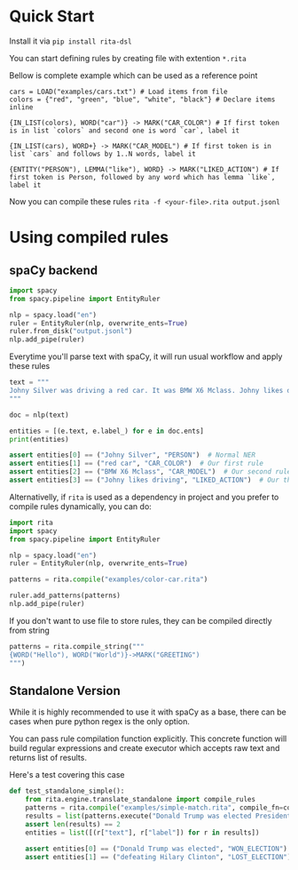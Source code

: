 # Quick Start
Install it via `pip install rita-dsl`

You can start defining rules by creating file with extention `*.rita`

Bellow is complete example which can be used as a reference point

```
cars = LOAD("examples/cars.txt") # Load items from file
colors = {"red", "green", "blue", "white", "black"} # Declare items inline

{IN_LIST(colors), WORD("car")} -> MARK("CAR_COLOR") # If first token is in list `colors` and second one is word `car`, label it

{IN_LIST(cars), WORD+} -> MARK("CAR_MODEL") # If first token is in list `cars` and follows by 1..N words, label it

{ENTITY("PERSON"), LEMMA("like"), WORD} -> MARK("LIKED_ACTION") # If first token is Person, followed by any word which has lemma `like`, label it
```

Now you can compile these rules `rita -f <your-file>.rita output.jsonl`

# Using compiled rules

## spaCy backend

```python
import spacy
from spacy.pipeline import EntityRuler

nlp = spacy.load("en")
ruler = EntityRuler(nlp, overwrite_ents=True)
ruler.from_disk("output.jsonl")
nlp.add_pipe(ruler)
```

Everytime you'll parse text with spaCy, it will run usual workflow and apply these rules

```python
text = """
Johny Silver was driving a red car. It was BMW X6 Mclass. Johny likes driving it very much.
"""

doc = nlp(text)

entities = [(e.text, e.label_) for e in doc.ents]
print(entities)

assert entities[0] == ("Johny Silver", "PERSON")  # Normal NER
assert entities[1] == ("red car", "CAR_COLOR")  # Our first rule
assert entities[2] == ("BMW X6 Mclass", "CAR_MODEL")  # Our second rule
assert entities[3] == ("Johny likes driving", "LIKED_ACTION")  # Our third rule
```

Alternativelly, if `rita` is used as a dependency in project and you prefer to compile rules dynamically, you can do:

```python
import rita
import spacy
from spacy.pipeline import EntityRuler

nlp = spacy.load("en")
ruler = EntityRuler(nlp, overwrite_ents=True)

patterns = rita.compile("examples/color-car.rita")

ruler.add_patterns(patterns)
nlp.add_pipe(ruler)
```

If you don't want to use file to store rules, they can be compiled directly from string

```python
patterns = rita.compile_string("""
{WORD("Hello"), WORD("World")}->MARK("GREETING")
""")
```


## Standalone Version

While it is highly recommended to use it with spaCy as a base, there can be cases when pure python regex is the only option.

You can pass rule compilation function explicitly. This concrete function will build regular expressions and create executor which accepts raw text and returns list of results.

Here's a test covering this case

```python
def test_standalone_simple():
    from rita.engine.translate_standalone import compile_rules
    patterns = rita.compile("examples/simple-match.rita", compile_fn=compile_rules)
    results = list(patterns.execute("Donald Trump was elected President in 2016 defeating Hilary Clinton."))
    assert len(results) == 2
    entities = list([(r["text"], r["label"]) for r in results])

    assert entities[0] == ("Donald Trump was elected", "WON_ELECTION")
    assert entities[1] == ("defeating Hilary Clinton", "LOST_ELECTION")
```
